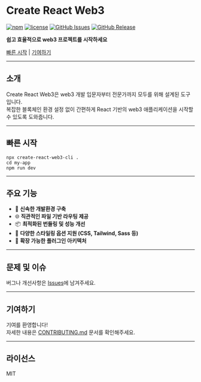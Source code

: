 # Create React Web3

[![npm](https://img.shields.io/npm/v/create-react-web3-cli)](https://www.npmjs.com/package/create-react-web3-cli)
[![license](https://img.shields.io/npm/l/create-react-web3-cli)](https://github.com/gk7734/create-react-web3/blob/main/LICENSE)
[![GitHub Issues](https://img.shields.io/github/issues/gk7734/create-react-web3)](https://github.com/gk7734/create-react-web3/issues)
[![GitHub Release](https://img.shields.io/github/release/gk7734/create-react-web3)](https://github.com/gk7734/create-react-web3/releases)

**쉽고 효율적으로 web3 프로젝트를 시작하세요**

[빠른 시작](#빠른-시작) | [기여하기](#기여하기)

---

## 소개

Create React Web3은 web3 개발 입문자부터 전문가까지 모두를 위해 설계된 도구입니다.  
복잡한 블록체인 환경 설정 없이 간편하게 React 기반의 web3 애플리케이션을 시작할 수 있도록 도와줍니다.

---

## 빠른 시작

```curl
npx create-react-web3-cli .
cd my-app
npm run dev
```

---

## 주요 기능

- 🚀 **신속한 개발환경 구축**
- 🌐 **직관적인 파일 기반 라우팅 제공**
- 📦 **최적화된 번들링 및 성능 개선**
- 🎨 **다양한 스타일링 옵션 지원 (CSS, Tailwind, Sass 등)**
- 🔌 **확장 가능한 플러그인 아키텍처**

---

## 문제 및 이슈

버그나 개선사항은 [Issues](https://github.com/gk7734/create-react-web3/issues)에 남겨주세요.

---

## 기여하기

기여를 환영합니다!  
자세한 내용은 [CONTRIBUTING.md](./CONTRIBUTING.md) 문서를 확인해주세요.

---

## 라이선스

MIT
